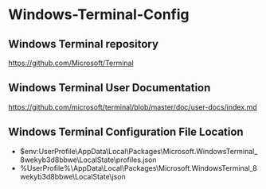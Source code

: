 # Windows-Terminal-Config
## Windows Terminal repository

https://github.com/Microsoft/Terminal

## Windows Terminal User Documentation

https://github.com/microsoft/terminal/blob/master/doc/user-docs/index.md

## Windows Terminal Configuration File Location

* $env:UserProfile\AppData\Local\Packages\Microsoft.WindowsTerminal_8wekyb3d8bbwe\LocalState\profiles.json
* %UserProfile%\AppData\Local\Packages\Microsoft.WindowsTerminal_8wekyb3d8bbwe\LocalState\json
